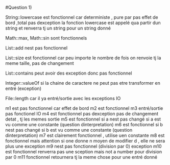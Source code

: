 #Question 1)

String::lowercase est fonctionnel car deterministe , pure par pas effet de bord ,total pas dexception
la fonction lowercase est appelé qua partir dun string et renverra tj un string pour un string donné

Math::max, Math::sin sont fonctionnels 
 
List::add nest pas fonctionnel
 
List::size est fonctionnel car peu importe le nombre de fois on renvoie tj la meme taille, pas de changement

List::contains peut avoir des exception donc pas fonctionnel

Integer::valueOf si la chaine de caractere ne peut pas etre transformer en entré (exception)

File::length car il ya entré/sortie avec les exceptions IO


m1 est pas fonctionnel car effet de bord 
m2 est fonctionnel 
m3 entré/sortie pas fonctionel IO
m4 est fonctionnel pas dexception pas de changement detat , tj les memes sortie
m5 est fonctionnel si a nest pas changé si a est vu comme une constante (question dinterpretation)
m6 est fonctionnel si b nest pas changé si b est vu comme une constante (question dinterpretation)
m7 est clairement fonctionnel , utilise uen constante 
m8 est fonctionnel mais attention si one donne n moyen de modifier d , elle ne sera plus une exception 
m9 nest pas fonctionnel (division par 0) exception
m10 est fonctionnel renverra pas une sception mais not a number pour division par 0
m11 fonctionnel retournera tj la meme chose pour une entré donné
 
 